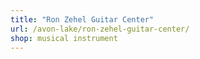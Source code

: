 ```yaml
---
title: "Ron Zehel Guitar Center"
url: /avon-lake/ron-zehel-guitar-center/
shop: musical instrument
---
```

